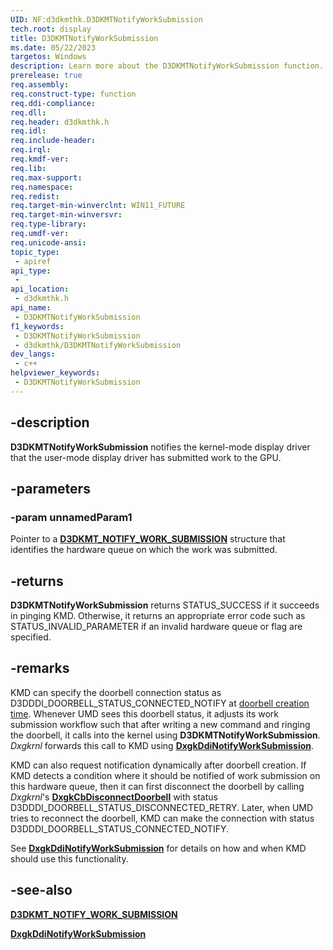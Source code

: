 ```yaml
---
UID: NF:d3dkmthk.D3DKMTNotifyWorkSubmission
tech.root: display
title: D3DKMTNotifyWorkSubmission
ms.date: 05/22/2023
targetos: Windows
description: Learn more about the D3DKMTNotifyWorkSubmission function.
prerelease: true
req.assembly: 
req.construct-type: function
req.ddi-compliance: 
req.dll: 
req.header: d3dkmthk.h
req.idl: 
req.include-header: 
req.irql:
req.kmdf-ver: 
req.lib: 
req.max-support: 
req.namespace: 
req.redist: 
req.target-min-winverclnt: WIN11_FUTURE
req.target-min-winversvr: 
req.type-library: 
req.umdf-ver: 
req.unicode-ansi: 
topic_type:
 - apiref
api_type:
 - 
api_location:
 - d3dkmthk.h
api_name:
 - D3DKMTNotifyWorkSubmission
f1_keywords:
 - D3DKMTNotifyWorkSubmission
 - d3dkmthk/D3DKMTNotifyWorkSubmission
dev_langs:
 - c++
helpviewer_keywords:
 - D3DKMTNotifyWorkSubmission
---
```


## -description

**D3DKMTNotifyWorkSubmission** notifies the kernel-mode display driver that the user-mode display driver has submitted work to the GPU.

## -parameters

### -param unnamedParam1

Pointer to a [**D3DKMT_NOTIFY_WORK_SUBMISSION**](ns-d3dkmthk-_d3dkmt_notify_work_submission.md) structure that identifies the hardware queue on which the work was submitted.

## -returns

**D3DKMTNotifyWorkSubmission** returns STATUS_SUCCESS if it succeeds in pinging KMD. Otherwise, it returns an appropriate error code such as STATUS_INVALID_PARAMETER if an invalid hardware queue or flag are specified.

## -remarks

KMD can specify the doorbell connection status as D3DDDI_DOORBELL_STATUS_CONNECTED_NOTIFY at [doorbell creation time](../d3dkmddi/nc-d3dkmddi-dxgkddi_createdoorbell.md). Whenever UMD sees this doorbell status, it adjusts its work submission workflow such that after writing a new command and ringing the doorbell, it calls into the kernel using **D3DKMTNotifyWorkSubmission**. *Dxgkrnl* forwards this call to KMD using [**DxgkDdiNotifyWorkSubmission**](../d3dkmddi/nc-d3dkmddi-dxgkddi_notifyworksubmission.md).

KMD can also request notification dynamically after doorbell creation. If KMD detects a condition where it should be notified of work submission on this hardware queue, then it can first disconnect the doorbell by calling *Dxgkrnl*'s [**DxgkCbDisconnectDoorbell**](../d3dkmddi/nc-d3dkmddi-dxgkcb_disconnectdoorbell.md) with status D3DDDI_DOORBELL_STATUS_DISCONNECTED_RETRY. Later, when UMD tries to reconnect the doorbell, KMD can make the connection with status D3DDDI_DOORBELL_STATUS_CONNECTED_NOTIFY.

See [**DxgkDdiNotifyWorkSubmission**](../d3dkmddi/nc-d3dkmddi-dxgkddi_notifyworksubmission.md) for details on how and when KMD should use this functionality.

## -see-also

[**D3DKMT_NOTIFY_WORK_SUBMISSION**](ns-d3dkmthk-_d3dkmt_notify_work_submission.md)

[**DxgkDdiNotifyWorkSubmission**](../d3dkmddi/nc-d3dkmddi-dxgkddi_notifyworksubmission.md)
